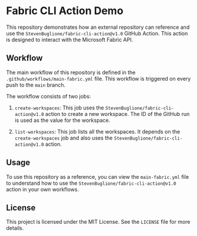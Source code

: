 # Fabric CLI Action Demo

This repository demonstrates how an external repository can reference and use the `StevenBuglione/fabric-cli-action@v1.0` GitHub Action. This action is designed to interact with the Microsoft Fabric API.

## Workflow

The main workflow of this repository is defined in the `.github/workflows/main-fabric.yml` file. This workflow is triggered on every push to the `main` branch.

The workflow consists of two jobs:

1. `create-workspaces`: This job uses the `StevenBuglione/fabric-cli-action@v1.0` action to create a new workspace. The ID of the GitHub run is used as the value for the workspace.

2. `list-workspaces`: This job lists all the workspaces. It depends on the `create-workspaces` job and also uses the `StevenBuglione/fabric-cli-action@v1.0` action.

## Usage

To use this repository as a reference, you can view the `main-fabric.yml` file to understand how to use the `StevenBuglione/fabric-cli-action@v1.0` action in your own workflows.

## License

This project is licensed under the MIT License. See the `LICENSE` file for more details.         